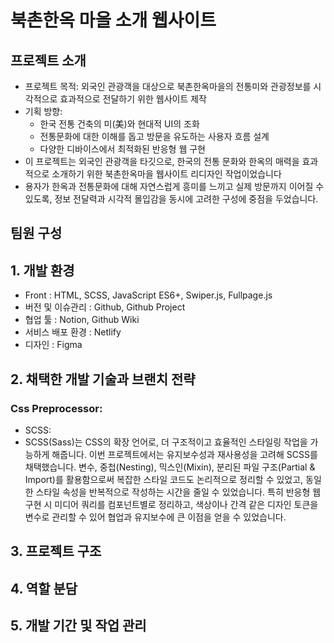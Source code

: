 # 북촌한옥 마을 소개 웹사이트

## 프로젝트 소개
- 프로젝트 목적: 외국인 관광객을 대상으로 북촌한옥마을의 전통미와 관광정보를 시각적으로 효과적으로 전달하기 위한 웹사이트 제작
- 기획 방향:
  - 한국 전통 건축의 미(美)와 현대적 UI의 조화
  - 전통문화에 대한 이해를 돕고 방문을 유도하는 사용자 흐름 설계
  - 다양한 디바이스에서 최적화된 반응형 웹 구현
- 이 프로젝트는 외국인 관광객을 타깃으로, 한국의 전통 문화와 한옥의 매력을 효과적으로 소개하기 위한 북촌한옥마을 웹사이트 리디자인 작업이었습니다
- 용자가 한옥과 전통문화에 대해 자연스럽게 흥미를 느끼고 실제 방문까지 이어질 수 있도록, 정보 전달력과 시각적 몰입감을 동시에 고려한 구성에 중점을 두었습니다.

## 팀원 구성

## 1. 개발 환경
- Front : HTML, SCSS, JavaScript ES6+, Swiper.js, Fullpage.js
- 버전 및 이슈관리 : Github, Github Project
- 협업 툴 : Notion, Github Wiki
- 서비스 배포 환경 : Netlify
- 디자인 : Figma

## 2. 채택한 개발 기술과 브랜치 전략
### Css Preprocessor:
- SCSS:
- SCSS(Sass)는 CSS의 확장 언어로, 더 구조적이고 효율적인 스타일링 작업을 가능하게 해줍니다. 이번 프로젝트에서는 유지보수성과 재사용성을 고려해 SCSS를 채택했습니다. 변수, 중첩(Nesting), 믹스인(Mixin), 분리된 파일 구조(Partial & Import)를 활용함으로써 복잡한 스타일 코드도 논리적으로 정리할 수 있었고, 동일한 스타일 속성을 반복적으로 작성하는 시간을 줄일 수 있었습니다. 특히 반응형 웹 구현 시 미디어 쿼리를 컴포넌트별로 정리하고, 색상이나 간격 같은 디자인 토큰을 변수로 관리할 수 있어 협업과 유지보수에 큰 이점을 얻을 수 있었습니다.
## 3. 프로젝트 구조

## 4. 역할 분담

## 5. 개발 기간 및 작업 관리



